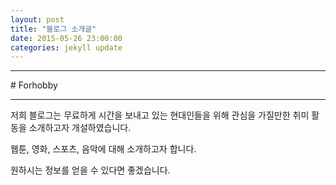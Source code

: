 ```yaml
---
layout: post
title: "블로그 소개글"
date: 2015-05-26 23:00:00
categories: jekyll update
---
```

<p>
<hr>
</hr>
</p>
# Forhobby
<p>
<hr>
</hr>
</p>
 저희 블로그는 무료하게 시간을 보내고 있는 현대인들을 위해 관심을 가질만한 취미 활동을 소개하고자 개설하였습니다.
 
 웹툰, 영화, 스포츠, 음악에 대해 소개하고자 합니다.
 
 원하시는 정보를 얻을 수 있다면 좋겠습니다.
